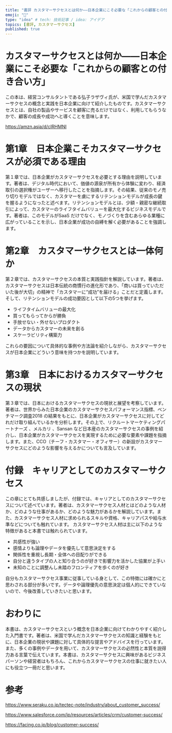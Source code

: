 ```yaml
---
title: "書評 カスタマーサクセスとは何か――日本企業にこそ必要な「これからの顧客との付き合い方」"
emoji: "🐥"
type: "idea" # tech: 技術記事 / idea: アイデア
topics: [書評, カスタマーサクセス]
published: true
---
```

# カスタマーサクセスとは何か――日本企業にこそ必要な「これからの顧客との付き合い方」
この本は、経営コンサルタントである弘子ラザヴィ氏が、米国で学んだカスタマーサクセスの概念と実践を日本企業に向けて紹介したものです。カスタマーサクセスとは、自社の製品やサービスを顧客に売るだけではなく、利用してもらうなかで、顧客の成長や成功へと導くことを意味します。

https://amzn.asia/d/cIRHMNI

# 第1章　日本企業こそカスタマーサクセスが必須である理由
第１章では、日本企業がカスタマーサクセスを必要とする理由を説明しています。著者は、デジタル時代において、価値の源泉が所有から体験に変わり、経済取引の選択権がユーザーへ移行したことを指摘します。その結果、従来のモノ売り切りモデルではなく、カスタマーを虜にするリテンションモデルが成長の鍵を握るようになったと述べます。リテンションモデルとは、少額・親密な継続取引によって、カスタマーのライフタイムバリューを最大化するビジネスモデルです。著者は、このモデルがSaaS だけでなく、モノづくりを含むあらゆる業種に広がっていることを示し、日本企業が成功の自縛を解く必要があることを強調します。

# 第2章　カスタマーサクセスとは一体何か
第２章では、カスタマーサクセスの本質と実践指針を解説しています。著者は、カスタマーサクセスは日本伝統の商慣行の進化形であり、「商いは買っていただいた後が大切」の精神で「カスタマーに“成功”を届ける」ことだと定義します。そして、リテンションモデルの成功要因として以下の5つを挙げます。

- ライフタイムバリューの最大化
- 買ってもらってからが勝負
- 手放せない・外せないプロダクト
- データからカスタマーの未来を創る
- スケーラビリティ構築力   

これらの要因について具体的な事例や方法論を紹介しながら、カスタマーサクセスが日本企業にどういう意味を持つかを説明しています。

# 第3章　日本におけるカスタマーサクセスの現状
第３章では、日本におけるカスタマーサクセスの現状と展望を考察しています。著者は、世界からみた日本企業のカスタマーサクセスパフォーマンス指標、ベンチマーク調査2018 の結果をもとに、日本企業がカスタマーサクセスに対してどれだけ取り組んでいるかを分析します。その上で、リクルートマーケティングパートナーズ 、メルカリ 、Sansan など日本産のカスタマーサクセスの事例を紹介し、日本企業がカスタマーサクセスを実現するために必要な要素や課題を指摘します。また、CCO（チーフ・カスタマー・オフィサー）の新設がカスタマーサクセスにどのような影響を与えるかについても言及しています。

# 付録　キャリアとしてのカスタマーサクセス
この章にとても共感しましたが、付録では、キャリアとしてのカスタマーサクセスについて述べています。著者は、カスタマーサクセス人材とはどのような人材か、どのような仕事があるか、どのような魅力があるかを解説しています。また、カスタマーサクセス人材に求められるスキルや資格、キャリアパスや給与水準などについても触れています。
カスタマーサクセス人材は主に以下のような特徴があると本書では触れられています。
- 共感性が強い
- 感情よりも論理やデータを優先して意思決定をする
- 関係性を重視し長期・全体への目配りができる
- 自分と違うタイプの人と知り合うのが好きで影響力を活かした協業が上手い
- 未知のことに調整んし未踏のフロンティアを歩くのが好き　　

自分もカスタマーサクセス事業に従事している身として、この特徴には確かにと思わされる部分が多いです。データや論理優先の意思決定は個人的にできていないので、今後改善していきたいと思います。


# おわりに
本書は、カスタマーサクセスという概念を日本企業に向けてわかりやすく紹介した入門書です。著者は、米国で学んだカスタマーサクセスの知識と経験をもとに、日本企業の現状や課題に対して具体的な提言やアドバイスを行っています。また、多くの事例やデータを用いて、カスタマーサクセスの必然性と本質を説得力ある言葉で伝えています。本書は、カスタマーサクセスに興味があるビジネスパーソンや経営者はもちろん、これからカスタマーサクセスの仕事に就きたい人にも役立つ一冊だと思います。

# 参考
https://www.seraku.co.jp/tectec-note/industry/about_customer_success/

https://www.salesforce.com/jp/resources/articles/crm/customer-success/

https://facing.co.jp/blog/customer-success/

